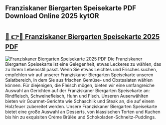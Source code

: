 ## Franziskaner Biergarten Speisekarte PDF Download Online 2025 kytOR

# <h2><a href="http://gcbnq84.nevu.top/?p=Franziskaner+Biergarten+Speisekarte">🔗 👉🔴 Franziskaner Biergarten Speisekarte 2025 PDF</a></h2>

[![Franziskaner Biergarten Speisekarte 2025 PDF](https://i.imgur.com/dBaPXMq.png)](http://gcbnq84.nevu.top/?p=Franziskaner+Biergarten+Speisekarte)
Die Franziskaner Biergarten Speisekarte ist eine Gelegenheit, etwas Leckeres zu wählen, das zu Ihrem Lebensstil passt. Wenn Sie etwas Leichtes und Frisches suchen, empfehlen wir auf unserer Franziskaner Biergarten Speisekarte unseren Salatbereich, in dem Sie aus frischen Gemüse- und Obstsalaten wählen können. Für diejenigen, die Fleisch mögen, bieten wir eine umfangreiche Auswahl an Gerichten auf der Franziskaner Biergarten Speisekarte an: Rindfleisch, Schweinefleisch, Huhn und Fisch. Unseren Auserwählten bieten wir Gourmet-Gerichte wie Schaschlik und Steak an, die auf einem Holzfeuer zubereitet werden. Unsere Franziskaner Biergarten Speisekarte bietet eine große Auswahl an Desserts, von klassischen Torten und Kuchen bis hin zu exquisiten Crème Brûlée und Schokoladen-Schneitz-Puddings.
